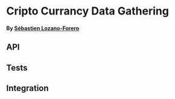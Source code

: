 # Cripto Currancy Data Gathering
#### By [Sébastien Lozano-Forero](https://www.linkedin.com/in/sebastienlozanoforero/)
## API

## Tests

## Integration